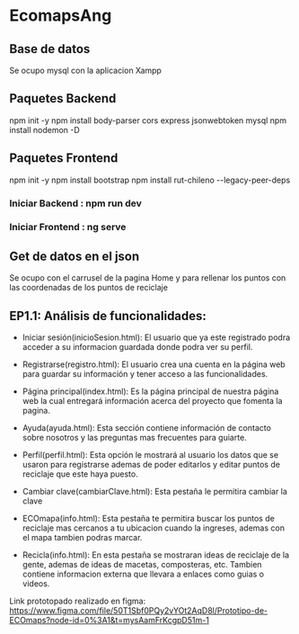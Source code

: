 # EcomapsAng

## Base de datos

Se ocupo mysql con la aplicacion Xampp

## Paquetes Backend

npm init -y
npm install body-parser cors express jsonwebtoken mysql
npm install nodemon -D

## Paquetes Frontend
npm init -y
npm install bootstrap 
npm install rut-chileno --legacy-peer-deps

### Iniciar Backend : npm run dev
### Iniciar Frontend : ng serve

## Get de datos en el json

Se ocupo con el carrusel de la pagina Home y para rellenar los puntos con las coordenadas de los puntos de reciclaje

## EP1.1: Análisis de funcionalidades:

- Iniciar sesión(inicioSesion.html): El usuario que ya este registrado podra acceder a su informacion guardada donde podra ver su perfil.

- Registrarse(registro.html): El usuario crea una cuenta en la página web para guardar su información y tener acceso a las funcionalidades.

- Página principal(index.html): Es la página principal de nuestra página web la cual entregará información acerca del proyecto que fomenta la pagina.

- Ayuda(ayuda.html): Esta sección contiene información de contacto sobre nosotros y las preguntas mas frecuentes para guiarte.

- Perfil(perfil.html): Esta opción le mostrará al usuario los datos que se usaron para registrarse ademas de poder editarlos y editar puntos de reciclaje que este haya puesto.

- Cambiar clave(cambiarClave.html): Esta pestaña le permitira cambiar la clave

- ECOmapa(info.html): Esta pestaña te permitira buscar los puntos de reciclaje mas cercanos a tu ubicacion cuando la ingreses, ademas con el mapa tambien podras marcar.

- Recicla(info.html): En esta pestaña se mostraran ideas de reciclaje de la gente, ademas de ideas de macetas, composteras, etc. Tambien contiene informacion externa que llevara a enlaces como guias o videos.

Link prototopado realizado en figma: https://www.figma.com/file/50T1Sbf0PQy2vYOt2AqD8l/Prototipo-de-ECOmaps?node-id=0%3A1&t=mysAamFrKcgpD51m-1

